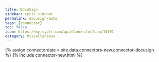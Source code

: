 ```yaml
---
title: DocuSign
sidebar: cyclr_sidebar
permalink: docusign-auto
tags: [connector]
toc: false
icon: https://my.cyclr.com/api/ConnectorIcon/15101
category: Miscellaneous
---
```

{% assign connectordata = site.data.connectors-new.connector-docusign %}
{% include connector-new.html %}	